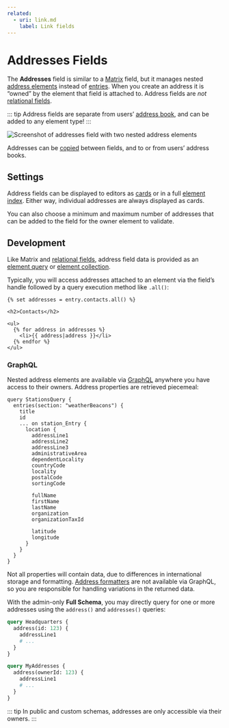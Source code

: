 ```yaml
---
related:
  - uri: link.md
    label: Link fields
---
```


# Addresses Fields

The **Addresses** field is similar to a [Matrix](matrix.md) field, but it manages nested [address elements](../element-types/addresses.md) instead of [entries](../element-types/entries.md). When you create an address it is “owned” by the element that field is attached to. Address fields are _not_ [relational fields](../../system/relations.md#custom-fields).

::: tip
Address fields are separate from users’ [address book](../element-types/users.md#addresses), and can be added to any element type!
:::

<BrowserShot url="https://my-project.ddev.site/admin/entries/vendors/123" :link="false">
<img src="../../images/fields-addresses.png" alt="Screenshot of addresses field with two nested address elements" />
</BrowserShot>

Addresses can be [copied](../../system/elements.md#copying-elements) between fields, and to or from users’ address books. <Since ver="5.7.0" feature="Copying-and-pasting address elements" />

## Settings

Address fields can be displayed to editors as [cards](../../system/elements.md#chips-cards) or in a full [element index](../../system/elements.md#indexes). Either way, individual addresses are always displayed as cards.

You can also choose a minimum and maximum number of addresses that can be added to the field for the owner element to validate.

## Development

Like Matrix and [relational fields](../../system/relations.md#fields), address field data is provided as an [element query](../../development/element-queries.md) or [element collection](../../development/collections.md#element-collections).

Typically, you will access addresses attached to an element via the field’s handle followed by a query execution method like `.all()`:

```twig
{% set addresses = entry.contacts.all() %}

<h2>Contacts</h2>

<ul>
  {% for address in addresses %}
    <li>{{ address|address }}</li>
  {% endfor %}
</ul>
```

<See path="../element-types/addresses.md" label="Addresses" description="Learn more about managing and displaying address data." />

### GraphQL

Nested address elements are available via [GraphQL](../../development/graphql.md) anywhere you have access to their owners. Address properties are retrieved piecemeal:

```graphql{7-24}
query StationsQuery {
  entries(section: "weatherBeacons") {
    title
    id
    ... on station_Entry {
      location {
        addressLine1
        addressLine2
        addressLine3
        administrativeArea
        dependentLocality
        countryCode
        locality
        postalCode
        sortingCode

        fullName
        firstName
        lastName
        organization
        organizationTaxId

        latitude
        longitude
      }
    }
  }
}
```

Not all properties will contain data, due to differences in international storage and formatting. [Address formatters](../element-types/addresses.md#address-formatter) are not available via GraphQL, so you are responsible for handling variations in the returned data.

With the admin-only **Full Schema**, you may directly query for one or more addresses using the `address()` and `addresses()` queries:

```graphql
query Headquarters {
  address(id: 123) {
    addressLine1
    # ...
  }
}
```

```graphql
query MyAddresses {
  address(ownerId: 123) {
    addressLine1
    # ...
  }
}
```

::: tip
In public and custom schemas, addresses are only accessible via their owners.
:::
